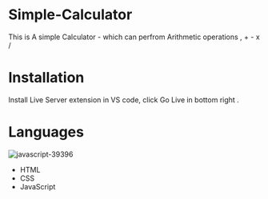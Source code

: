 # Simple-Calculator
This is A simple Calculator - which can perfrom Arithmetic operations , + - x /

# Installation  
Install Live Server extension in VS code, click Go Live in bottom right .

# Languages 
![javascript-39396](https://github.com/Salarkhan-9/Simple-Calculator/assets/98265148/05c42545-6c47-4a8c-9e88-3ed05edd3c4e)
- HTML
- CSS
- JavaScript <script>

<img width="960" alt="picture1" src="https://github.com/Salarkhan-9/Simple-Calculator/assets/98265148/c79a05b0-d967-41c7-b3f3-1c07dc73bab7">
